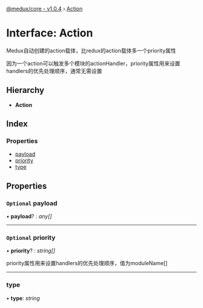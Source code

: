 [@medux/core - v1.0.4](../README.md) › [Action](action.md)

# Interface: Action

Medux自动创建的action载体，比redux的action载体多一个priority属性

因为一个action可以触发多个模块的actionHandler，priority属性用来设置handlers的优先处理顺序，通常无需设置

## Hierarchy

* **Action**

## Index

### Properties

* [payload](action.md#optional-payload)
* [priority](action.md#optional-priority)
* [type](action.md#type)

## Properties

### `Optional` payload

• **payload**? : *any[]*

___

### `Optional` priority

• **priority**? : *string[]*

priority属性用来设置handlers的优先处理顺序，值为moduleName[]

___

###  type

• **type**: *string*
